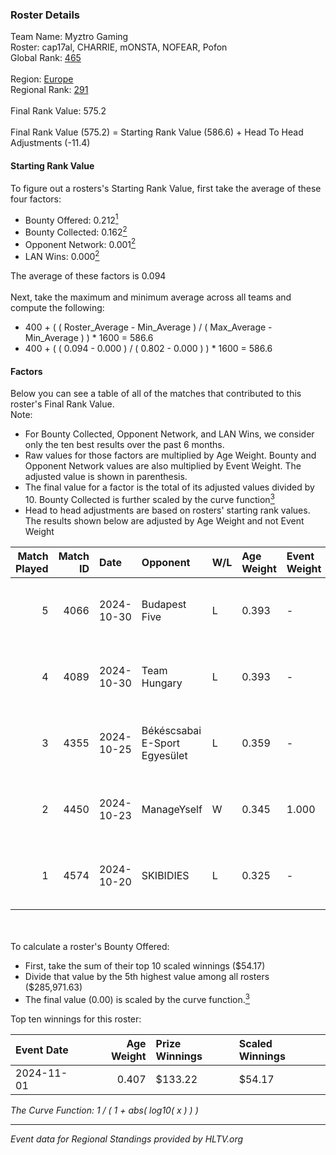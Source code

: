 ### Roster Details<br />
Team Name: Myztro Gaming<br />
Roster: cap17al, CHARRIE, mONSTA, NOFEAR, Pofon<br />
Global Rank: [465](../../standings_global_2025_02_28.md)<br />
<br />
Region: [Europe]( ../../standings_europe_2025_02_28.md)<br />
Regional Rank: [291]( ../../standings_europe_2025_02_28.md)<br />
<br />
Final Rank Value:  575.2<br />
<br />
Final Rank Value (575.2) = Starting Rank Value (586.6) + Head To Head Adjustments (-11.4)<br />

#### Starting Rank Value<br />
To figure out a rosters's Starting Rank Value, first take the average of these four factors:<br />
- Bounty Offered: 0.212[<sup>1</sup>](#table2)
- Bounty Collected: 0.162[<sup>2</sup>](#table1)
- Opponent Network: 0.001[<sup>2</sup>](#table1)
- LAN Wins: 0.000[<sup>2</sup>](#table1)

The average of these factors is 0.094<br />
<br />
Next, take the maximum and minimum average across all teams and compute the following:<br />
- 400 + ( ( Roster_Average - Min_Average ) / ( Max_Average - Min_Average ) ) * 1600 = 586.6
- 400 + ( ( 0.094 - 0.000 ) / ( 0.802 - 0.000 ) ) * 1600 = 586.6


#### Factors<br />
Below you can see a table of all of the matches that contributed to this roster's Final Rank Value.<br />
Note:<br />

- For Bounty Collected, Opponent Network, and LAN Wins, we consider only the ten best results over the past 6 months.
- Raw values for those factors are multiplied by Age Weight. Bounty and Opponent Network values are also multiplied by Event Weight. The adjusted value is shown in parenthesis.
- The final value for a factor is the total of its adjusted values divided by 10. Bounty Collected is further scaled by the curve function[<sup>3</sup>](#curveFunction)
- Head to head adjustments are based on rosters' starting rank values. The results shown below are adjusted by Age Weight and not Event Weight
<span id="table1"></span><br />


| Match Played | Match ID | Date       | Opponent                      | W/L | Age Weight | Event Weight | Bounty Collected | Opponent Network | LAN Wins  | H2H Adj. | Roster                                  |
| -: | -: | :- | :- | :- | :- | :- | :- | :- | :- | -: | :- |
|            5 |     4066 | 2024-10-30 | Budapest Five                 | L   | 0.393      | -            | -                | -                | -         |    -4.66 | cap17al, CHARRIE, mONSTA, NOFEAR, Pofon |
|            4 |     4089 | 2024-10-30 | Team Hungary                  | L   | 0.393      | -            | -                | -                | -         |    -2.49 | cap17al, CHARRIE, mONSTA, NOFEAR, Pofon |
|            3 |     4355 | 2024-10-25 | Békéscsabai E-Sport Egyesület | L   | 0.359      | -            | -                | -                | -         |    -5.45 | cap17al, CHARRIE, mONSTA, NOFEAR, Pofon |
|            2 |     4450 | 2024-10-23 | ManageYself                   | W   | 0.345      | 1.000        | 0.000 (0.000)    | 0.020 (0.007)    | 0 (0.000) |     5.50 | cap17al, CHARRIE, mONSTA, NOFEAR, Pofon |
|            1 |     4574 | 2024-10-20 | SKIBIDIES                     | L   | 0.325      | -            | -                | -                | -         |    -4.31 | cap17al, CHARRIE, mONSTA, NOFEAR, Pofon |

<br />
<span id="table2"></span><br />
To calculate a roster's Bounty Offered:<br />

- First, take the sum of their top 10 scaled winnings ($54.17)
- Divide that value by the 5th highest value among all rosters ($285,971.63)
- The final value (0.00) is scaled by the curve function.[<sup>3</sup>](#curveFunction)

Top ten winnings for this roster:<br />

| Event Date | Age Weight | Prize Winnings | Scaled Winnings |
| :- | -: | :- | :- |
| 2024-11-01 |      0.407 | $133.22        | $54.17          |


<span id="curveFunction"></span>_The Curve Function: 1 / ( 1 + abs( log10( x ) ) )_<br />

---
_Event data for Regional Standings provided by HLTV.org_<br />
